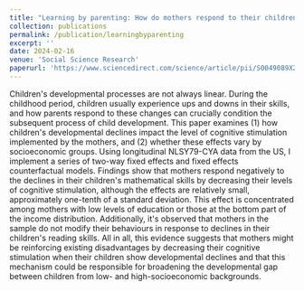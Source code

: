 ```yaml
---
title: "Learning by parenting: How do mothers respond to their children's developmental declines?"
collection: publications
permalink: /publication/learningbyparenting
excerpt: ''
date: 2024-02-16
venue: 'Social Science Research'
paperurl: 'https://www.sciencedirect.com/science/article/pii/S0049089X24000103?via%3Dihub'
---
```


Children's developmental processes are not always linear. During the childhood period, children usually experience ups and downs in their skills, and how parents respond to these changes can crucially condition the subsequent process of child development. This paper examines (1) how children's developmental declines impact the level of cognitive stimulation implemented by the mothers, and (2) whether these effects vary by socioeconomic groups. Using longitudinal NLSY79-CYA data from the US, I implement a series of two-way fixed effects and fixed effects counterfactual models. Findings show that mothers respond negatively to the declines in their children's mathematical skills by decreasing their levels of cognitive stimulation, although the effects are relatively small, approximately one-tenth of a standard deviation. This effect is concentrated among mothers with low levels of education or those at the bottom part of the income distribution. Additionally, it's observed that mothers in the sample do not modify their behaviours in response to declines in their children's reading skills. All in all, this evidence suggests that mothers might be reinforcing existing disadvantages by decreasing their cognitive stimulation when their children show developmental declines and that this mechanism could be responsible for broadening the developmental gap between children from low- and high-socioeconomic backgrounds.
